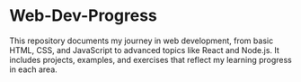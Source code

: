 # Web-Dev-Progress
This repository documents my journey in web development, from basic HTML, CSS, and JavaScript to advanced topics like React and Node.js. It includes projects, examples, and exercises that reflect my learning progress in each area.
